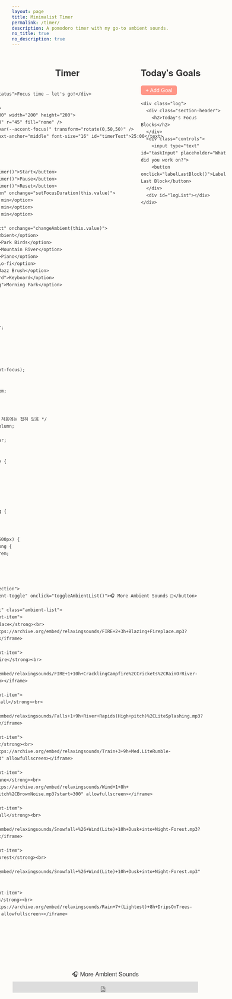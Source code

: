 ```yaml
---
layout: page
title: Minimalist Timer
permalink: /timer/
description: A pomodoro timer with my go-to ambient sounds. 
no_title: true
no_description: true
---
```



<style>
  :root {
    --light-bg: #fdfcf9;
    --light-text: #333;
    --dark-bg: #1e1e1e;
    --dark-text: #ddd;
    --accent-focus: #FF9687;
    --accent-break: #D8AE48;
  }

  @media (prefers-color-scheme: dark) {
    html, body {
      background: var(--dark-bg) !important;
      color: var(--dark-text) !important;
    }
    .controls button, select, input, textarea {
      background-color: #333;
      color: #eee;
    }
    .block {
      background-color: #2a2a2a;
    }
  }

  @media (prefers-color-scheme: light) {
    html, body {
      background: var(--light-bg);
      color: var(--light-text);
    }
  }

  body {
    font-family: 'Helvetica Neue', sans-serif;
    padding: 2rem;
    margin: 0;
    line-height: 1.6;
    transition: background 0.3s ease, color 0.3s ease;
  }

  .main-container {
    max-width: 1200px;
    margin: 0 auto;
    display: grid;
    grid-template-columns: 300px 1fr;
    gap: 3rem;
    align-items: start;
  }

  .timer-section {
    display: flex;
    flex-direction: column;
    align-items: center;
    position: sticky;
    top: 2rem;
  }

  .section-header h2 {
    font-size: 1.5rem;
    margin-bottom: 1rem;
    font-weight: 600;
  }

  .goals {
    max-width: 100%;
  }

  .goal-row {
    display: flex;
    gap: 0.5rem;
    align-items: center;
    margin-bottom: 0.15rem;
    transition: opacity 0.3s ease;
    padding: 0.2rem 0;
    border-bottom: 1px solid #f0f0f0;
  }

  @media (prefers-color-scheme: dark) {
    .goal-row {
      border-bottom: 1px solid #333;
    }
  }

  .goal-row:last-of-type {
    border-bottom: none;
  }

  .goal-row input[type="text"] {
    flex: 1;
    padding: 0.3rem 0;
    border: none;
    background: transparent;
    font-size: 0.95rem;
    outline: none;
  }

  .goal-row.readonly input[type="text"] {
    cursor: pointer;
  }

  .goal-row input[type="text"]:focus {
    background: rgba(255, 150, 135, 0.1);
    padding: 0.3rem 0.5rem;
    border-radius: 3px;
  }

  .goal-row input[type="text"]::placeholder {
    color: #bbb;
    font-style: italic;
  }

  .goal-row input[type="number"] {
    width: 50px;
    padding: 0.2rem;
    border: 1px solid #ddd;
    border-radius: 3px;
    font-size: 0.85rem;
    text-align: center;
  }

  .goal-row input[type="checkbox"] {
    transform: scale(1.1);
  }

  .goal-row.checked {
    opacity: 0.4;
  }

  .goal-row button.remove-goal {
    background: transparent;
    border: none;
    font-size: 1.2rem;
    color: #888;
    cursor: pointer;
  }

  .add-goal-button {
    display: block;
    margin: 0.75rem 0;
    padding: 0.3rem 0.8rem;
    font-size: 0.9rem;
    border: none;
    border-radius: 5px;
    background-color: var(--accent-focus);
    color: white;
    cursor: pointer;
  }

  .circle-timer {
    width: 220px;
    height: 220px;
    margin: 2rem auto;
    position: relative;
    background: transparent !important;
  }

  svg text {
    fill: var(--light-text);
  }

  @media (prefers-color-scheme: dark) {
    svg text {
      fill: var(--dark-text);
    }
  }

  .status {
    text-align: center;
    font-style: italic;
    margin-bottom: 1rem;
  }

  .controls {
    text-align: center;
    margin-top: 1rem;
  }

  .controls button, select, input {
    margin: 0.5rem;
    padding: 0.5rem 1rem;
    border: none;
    border-radius: 5px;
    font-size: 1rem;
  }

  .log {
    margin-top: 2rem;
    max-width: 100%;
  }

  .block {
    background-color: #eaeff5;
    padding: 0.75rem;
    border-radius: 8px;
    margin-bottom: 0.5rem;
  }

  .unlabeled {
    opacity: 0.7;
    font-style: italic;
  }

  /* 모바일 대응 */
  @media (max-width: 768px) {
    .main-container {
      grid-template-columns: 1fr;
      gap: 2rem;
    }
    
    .timer-section {
      position: static;
    }
    
    body {
      padding: 1rem;
    }
  }
</style>

<div class="main-container">
  <div class="timer-section">
    <div class="section-header">
      <h2>Timer</h2>
    </div>

    <div class="status" id="status">Focus time – let's go!</div>

    <div class="circle-timer">
      <svg viewBox="0 0 100 100" width="200" height="200">
        <circle cx="50" cy="50" r="45" fill="none" />
        <path id="pie" fill="var(--accent-focus)" transform="rotate(0,50,50)" />
        <text x="50" y="55" text-anchor="middle" font-size="16" id="timerText">25:00</text>
      </svg>
    </div>

    <div class="controls">
      <button onclick="startTimer()">Start</button>
      <button onclick="pauseTimer()">Pause</button>
      <button onclick="resetTimer()">Reset</button>
      <select id="focusDuration" onchange="setFocusDuration(this.value)">
        <option value="25">25 min</option>
        <option value="50">50 min</option>
        <option value="90">90 min</option>
      </select>
      <select id="ambientSelect" onchange="changeAmbient(this.value)">
        <option value="">No Ambient</option>
        <option value="birds">Park Birds</option>
        <option value="river">Mountain River</option>
        <option value="piano">Piano</option>
        <option value="lofi">Lo-fi</option>
        <option value="jazz">Jazz Brush</option>
        <option value="keyboard">Keyboard</option>
        <option value="morning">Morning Park</option>
      </select>

              <style>
          .ambient-section {
            margin-top: 2rem;
            text-align: center;
          }
        
          .ambient-toggle {
            font-size: 1rem;
            cursor: pointer;
            color: var(--accent-focus);
            background: none;
            border: none;
            margin-bottom: 1rem;
          }
        
          .ambient-list {
            display: none; /* 처음에는 접혀 있음 */
            flex-direction: column;
            gap: 1rem;
            align-items: center;
          }
        
          .ambient-item iframe {
            width: 100%;
            max-width: 250px;
            height: 30px;
            border: none;
          }
        
          .ambient-item strong {
            font-size: 1rem;
          }
        
          @media (max-width: 600px) {
            .ambient-item strong {
              font-size: 0.95rem;
            }
          }
        </style>
        
        <div class="ambient-section">
          <button class="ambient-toggle" onclick="toggleAmbientList()">🎧 More Ambient Sounds 🔽</button>
        
          <div id="ambientList" class="ambient-list">
            <div class="ambient-item">
              🔥 <strong>Fireplace</strong><br>
              <iframe src="https://archive.org/embed/relaxingsounds/FIRE+2+3h+Blazing+Fireplace.mp3?start=2" allowfullscreen></iframe>
            </div>
            <div class="ambient-item">
              🔥 <strong>Campfire</strong><br>
              <iframe src="https://archive.org/embed/relaxingsounds/FIRE+1+10h+CracklingCampfire%2CCrickets%2CRainOrRiver-Night.mp3" allowfullscreen></iframe>
            </div>
            <div class="ambient-item">
              💧 <strong>Waterfall</strong><br>
              <iframe src="https://archive.org/embed/relaxingsounds/Falls+1+9h+River+Rapids(High+pitch)%2CLiteSplashing.mp3?start=6" allowfullscreen></iframe>
            </div>
            <div class="ambient-item">
              🚂 <strong>Train</strong><br>
              <iframe src="https://archive.org/embed/relaxingsounds/Train+3+9h+Med.LiteRumble-NoHornsOrBells.mp3?start=3" allowfullscreen></iframe>
            </div>
            <div class="ambient-item">
              ✈️ <strong>Airplane</strong><br>
              <iframe src="https://archive.org/embed/relaxingsounds/Wind+1+8h+(or+Rapids)+Gentle%2CLowPitch%2CBrownNoise.mp3?start=300" allowfullscreen></iframe>
            </div>
            <div class="ambient-item">
              ❄️ <strong>Snowfall</strong><br>
              <iframe src="https://archive.org/embed/relaxingsounds/Snowfall+%26+Wind(Lite)+10h+Dusk+into+Night-Forest.mp3?start=4" allowfullscreen></iframe>
            </div>
            <div class="ambient-item">
              🌿 <strong>Rainforest</strong><br>
              <iframe src="https://archive.org/embed/relaxingsounds/Snowfall+%26+Wind(Lite)+10h+Dusk+into+Night-Forest.mp3" allowfullscreen></iframe>
            </div>
            <div class="ambient-item">
              🌧️ <strong>Rain</strong><br>
              <iframe src="https://archive.org/embed/relaxingsounds/Rain+7+(Lightest)+8h+DripsOnTrees-no+thunder.mp3?start=300" allowfullscreen></iframe>
            </div>
          </div>
        </div>      
    </div>
  </div>

  <div class="content-section">
    <div class="goals">
      <div class="section-header">
        <h2>Today's Goals</h2>
      </div>
      <div id="goalList"></div>
      <button class="add-goal-button" onclick="addGoal()">+ Add Goal</button>
    </div>

    <div class="log">
      <div class="section-header">
        <h2>Today's Focus Blocks</h2>
      </div>
      <div class="controls">
        <input type="text" id="taskInput" placeholder="What did you work on?">
        <button onclick="labelLastBlock()">Label Last Block</button>
      </div>
      <div id="logList"></div>
    </div>
  </div>
</div>

<footer style="margin-top: 3rem; text-align: center;">
  <div style="font-size: 1rem; margin-bottom: 0.5rem;">
    🎧 More Ambient Sounds
  </div>
  <iframe 
    src="https://archive.org/embed/relaxingsounds" 
    width="500" height="30" 
    frameborder="0" 
    webkitallowfullscreen 
    mozallowfullscreen 
    allowfullscreen>
  </iframe>
</footer>

<script src="/assets/js/timer.js"></script>

<script>
// 목표 관련 함수들 (timer.js에 없는 기능들)
function addGoal() {
  const goalList = document.getElementById('goalList');
  const goalRow = document.createElement('div');
  goalRow.className = 'goal-row';
  goalRow.innerHTML = `
    <input type="checkbox" onchange="toggleGoal(this)">
    <input type="text" placeholder="Enter your goal">
    <input type="number" placeholder="25" min="1" max="999">
    <button class="remove-goal" onclick="removeGoal(this)">×</button>
  `;
  goalList.appendChild(goalRow);
  
  // 새로 추가된 텍스트 입력에 이벤트 리스너 추가
  const textInput = goalRow.querySelector('input[type="text"]');
  handleGoalInput(textInput);
  textInput.focus(); // 자동 포커스
  
  // localStorage 저장 (timer.js의 saveToLocal 함수 활용)
  if (typeof saveToLocal === 'function') {
    saveToLocal();
  }
}

function toggleGoal(checkbox) {
  const row = checkbox.parentElement;
  if (checkbox.checked) {
    row.classList.add('checked');
  } else {
    row.classList.remove('checked');
  }
  
  // localStorage 저장
  if (typeof saveToLocal === 'function') {
    saveToLocal();
  }
}

function removeGoal(button) {
  button.parentElement.remove();
  
  // localStorage 저장
  if (typeof saveToLocal === 'function') {
    saveToLocal();
  }
}

// 목표 입력 완료 시 읽기 모드로 전환
function handleGoalInput(input) {
  // 엔터키 처리
  input.addEventListener('keypress', function(e) {
    if (e.key === 'Enter' && input.value.trim()) {
      finalizeGoal(input);
    }
  });
  
  // 포커스 아웃 처리
  input.addEventListener('blur', function() {
    if (input.value.trim()) {
      finalizeGoal(input);
    }
  });
}

function finalizeGoal(input) {
  const goalRow = input.parentElement;
  goalRow.classList.add('readonly');
  input.blur();
  
  // localStorage 저장
  if (typeof saveToLocal === 'function') {
    saveToLocal();
  }
  
  // 클릭 시 다시 편집 가능하게
  input.addEventListener('click', function editGoal() {
    goalRow.classList.remove('readonly');
    input.focus();
    input.removeEventListener('click', editGoal); // 이벤트 리스너 제거
  });
}

// DOM이 로드된 후 실행
document.addEventListener('DOMContentLoaded', function() {
  // 기본으로 목표 3개 생성
  for (let i = 0; i < 3; i++) {
    addGoal();
  }
  
  // 페이지 로드 시 기존 목표들에 이벤트 리스너 추가
  setTimeout(function() {
    const goalInputs = document.querySelectorAll('.goal-row input[type="text"]:not([data-enhanced])');
    goalInputs.forEach(input => {
      input.setAttribute('data-enhanced', 'true');
      handleGoalInput(input);
    });
  }, 100); // timer.js의 loadFromLocal 실행 후
});
</script>

<script>
  function toggleAmbientList() {
    const list = document.getElementById('ambientList');
    const button = document.querySelector('.ambient-toggle');
    const isHidden = list.style.display === 'none' || list.style.display === '';
    list.style.display = isHidden ? 'flex' : 'none';
    button.innerHTML = isHidden ? '🎧 Hide Ambient Sounds 🔼' : '🎧 More Ambient Sounds 🔽';
  }
</script>

